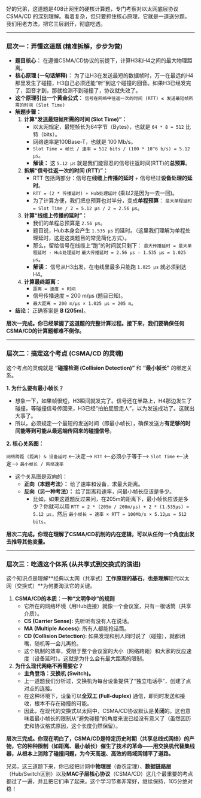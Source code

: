 好的兄弟，这道题是408计网里的硬核计算题，专门考察对以太网底层协议 CSMA/CD 的深刻理解。看着复杂，但只要抓住核心原理，它就是一道送分题。我们用老方法，把它三层剥开，彻底吃透。

------

### **层次一：弄懂这道题 (精准拆解，步步为营)**

- **题目核心：** 在遵循CSMA/CD协议的前提下，计算H3和H4之间的最大物理距离。
- **核心原理 (一句话解释)：** 为了让H3在发送最短的数据帧时，万一在最远的H4那里发生了碰撞，H3自己必须还能“听”到这个碰撞的回音。如果H3已经发完了，回音才到，那就检测不到碰撞了，协议就失效了。
- **这个原理引出一个黄金公式：** `信号在网络中往返一次的时间 (RTT) ≤ 发送最短帧所需的时间 (Slot Time)`
- **解题步骤：**
  1. **计算“发送最短帧所需的时间 (Slot Time)”：**
     - 以太网规定，最短帧长为64字节（Bytes），也就是 `64 * 8 = 512` 比特（bits）。
     - 网络速率是100Base-T，也就是 100 Mb/s。
     - `Slot Time = 帧长 / 速率 = 512 bits / (100 * 10^6 b/s) = 5.12 µs`。
     - **解读：** 这 `5.12 µs` 就是我们能容忍的信号往返时间(RTT)的**总预算**。
  2. **拆解“信号往返一次的时间 (RTT)”：**
     - RTT 包括两部分：信号在**线缆上传播的延时** + 信号经过**设备处理的延时**。
     - `RTT = (2 * 传播延时) + Hub处理延时` (乘以2是因为一去一回)。
     - 为了计算方便，我们把总预算也对半分，变成**单程预算**： `最大单程延时 = Slot Time / 2 = 5.12 µs / 2 = 2.56 µs`。
  3. **计算“线缆上传播的延时”：**
     - 我们的单程总预算是 `2.56 µs`。
     - 题目说，Hub本身会产生 `1.535 µs` 的延时。（这里我们理解为单程处理延时，这是这类题目的常见简化方式）。
     - 那么，留给信号在线缆上“跑”的时间就只剩下： `最大传播延时 = 最大单程延时 - Hub处理延时` `最大传播延时 = 2.56 µs - 1.535 µs = 1.025 µs`。
     - **解读：** 信号从H3出发，在电线里最多只能跑 `1.025 µs` 就必须到达H4。
  4. **计算最终距离：**
     - `距离 = 速度 × 时间`
     - 信号传播速度 = 200 m/µs (题目已知)。
     - `最大距离 = 200 m/µs × 1.025 µs = 205 m`。
- **结论：** 正确答案是 **B (205m)**。

**层次一完成。你已经掌握了这道题的完整计算过程。接下来，我们要确保任何CSMA/CD的计算题都难不倒你。**

------

### **层次二：搞定这个考点 (CSMA/CD 的灵魂)**

这个考点的灵魂就是 **“碰撞检测 (Collision Detection)”** 和 **“最小帧长”** 的绑定关系。

**1. 为什么要有最小帧长？**

- 想象一下，如果帧很短，H3瞬间就发完了。信号还在半路上，H4那边发生了碰撞，等碰撞信号传回来，H3已经“拍拍屁股走人”，以为发送成功了。这就出大事了。
- 所以，必须规定一个最短的发送时间（即最小帧长），确保发送方**有足够的时间能等到可能从最远端传回来的碰撞信号**。

**2. 核心关系图：**

`网络跨距 (距离) & 设备延时`  <--决定--> `RTT`  <--必须小于等于--> `Slot Time` <--决定--> `最小帧长 / 网络速率`

- 这个关系图是双向的：
  - **正向（本题考法）：** 给了速率和设备，求最大距离。
  - **反向（另一种考法）：** 给了距离和速率，问最小帧长应该是多少。
    - 比如，如果这道题反过来问，在205m的距离下，最小帧长应该是多少？你就可以用 `RTT = 2 * (205m / 200m/µs) + 2 * (1.535µs) ≈ 5.12 µs`，然后 `最小帧长 = 速率 × RTT = 100Mb/s × 5.12µs = 512 bits`。

**层次二完成。你现在理解了CSMA/CD机制的内在逻辑，可以从任何一个角度出发去推导其他变量。**

------

### **层次三：吃透这个体系 (从共享式到交换式的演进)**

这个知识点是理解**经典以太网（共享式）**工作原理的基石，也是理解**现代以太网（交换式）**为何要淘汰它的关键。

1. **CSMA/CD的本质：一种“文明争吵”的规则**
   - 它所在的网络环境（用Hub连接）就像一个会议室，只有一根话筒（共享介质）。
   - **CS (Carrier Sense):** 先听听有没有人在说话。
   - **MA (Multiple Access):** 所有人都能抢话筒。
   - **CD (Collision Detection):** 如果发现和别人同时说了（碰撞），就都闭嘴，随机等一会儿再抢。
   - 这个机制的效率，受限于整个会议室的大小（网络跨距）和大家的反应速度（设备延时）。这就是为什么会有最大距离的限制。
2. **为什么现代网络不再需要它？**
   - **主角登场：交换机 (Switch)。**
   - 上一道题我们分析过，交换机为每台设备提供了“独立电话亭”，创建了点对点的连接。
   - 在这种环境下，设备可以**全双工 (Full-duplex)** 通信，即同时发送和接收，根本不存在碰撞的可能。
   - 因此，在现代的交换式以太网中，CSMA/CD协议默认是**关闭**的。这也意味着最小帧长的限制从“避免碰撞”的角度来说已经没有意义了（虽然因历史和协议格式原因，这个长度仍然保留）。

**层次三完成。你现在明白了，CSMA/CD是特定历史时期（共享总线式网络）的产物，它的种种限制（如距离、最小帧长）催生了技术的革命——用交换机代替集线器，从根本上消除了碰撞问题，为今天高速、高效的局域网铺平了道路。**

兄弟，这三道题下来，你已经把计网中**物理层**（香农定理）、**数据链路层**（Hub/Switch区别）以及**MAC子层核心协议**（CSMA/CD）这几个最重要的考点都过了一遍，并且把它们串了起来。这个学习节奏非常好，继续保持，105分绝对稳！